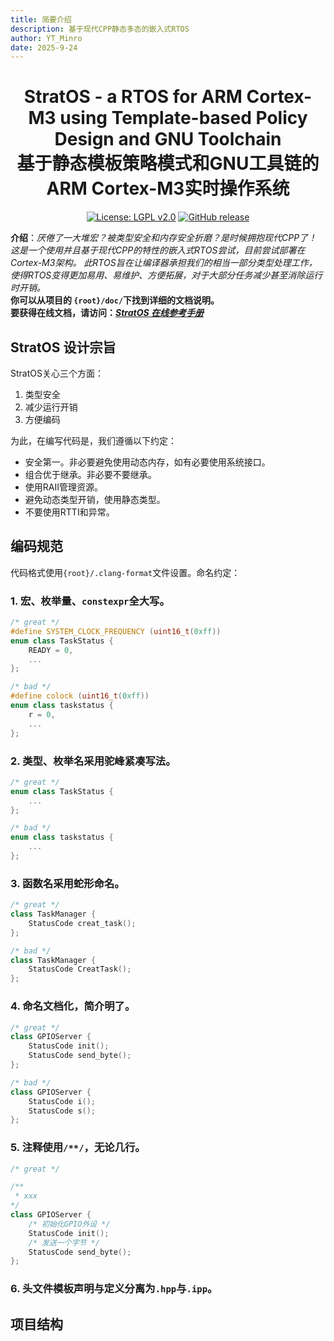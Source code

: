 ```yaml
---
title: 简要介绍
description: 基于现代CPP静态多态的嵌入式RTOS
author: YT_Minro
date: 2025-9-24
---
```

<div align="center">

# StratOS - a RTOS for ARM Cortex-M3 using Template-based Policy Design and GNU Toolchain<br>基于静态模板策略模式和GNU工具链的ARM Cortex-M3实时操作系统 

[![License: LGPL v2.0](https://img.shields.io/badge/License-LGPL_v2.0-blue.svg)](https://www.gnu.org/licenses/lgpl-2.0)
[![GitHub release](https://img.shields.io/github/release/username/repository.svg)](https://github.com/username/repository/releases)

</div>

**介绍**：*厌倦了一大堆宏？被类型安全和内存安全折磨？是时候拥抱现代CPP了！这是一个使用并且基于现代CPP的特性的嵌入式RTOS尝试，目前尝试部署在Cortex-M3架构。
此RTOS旨在让编译器承担我们的相当一部分类型处理工作，使得RTOS变得更加易用、易维护、方便拓展，对于大部分任务减少甚至消除运行时开销。*
<br>**你可以从项目的
`{root}/doc/`下找到详细的文档说明。**
<br>**要获得在线文档，请访问：[*StratOS 在线参考手册*](https://yuriltlef.github.io/StratOS_LiySTD_Documentation/)**

## StratOS 设计宗旨

StratOS关心三个方面：
1. 类型安全
2. 减少运行开销
3. 方便编码

为此，在编写代码是，我们遵循以下约定：
- 安全第一。非必要避免使用动态内存，如有必要使用系统接口。
- 组合优于继承。非必要不要继承。
- 使用RAII管理资源。
- 避免动态类型开销，使用静态类型。
- 不要使用RTTI和异常。

## 编码规范

代码格式使用`{root}/.clang-format`文件设置。命名约定：
### 1. 宏、枚举量、`constexpr`全大写。
```cpp
/* great */
#define SYSTEM_CLOCK_FREQUENCY (uint16_t(0xff))
enum class TaskStatus {
    READY = 0,
    ...
};

/* bad */
#define colock (uint16_t(0xff))
enum class taskstatus {
    r = 0,
    ...
};
```
### 2. 类型、枚举名采用驼峰紧凑写法。
```cpp
/* great */
enum class TaskStatus {
    ...
};

/* bad */
enum class taskstatus {
    ...
};
```
### 3. 函数名采用蛇形命名。
```cpp
/* great */
class TaskManager {
    StatusCode creat_task();
};

/* bad */
class TaskManager {
    StatusCode CreatTask();
};
```
### 4. 命名文档化，简介明了。
```cpp
/* great */
class GPIOServer {
    StatusCode init();
    StatusCode send_byte();
};

/* bad */
class GPIOServer {
    StatusCode i();
    StatusCode s();
};
```

### 5. 注释使用`/**/`，无论几行。
```cpp
/* great */

/**
 * xxx
*/ 
class GPIOServer {
    /* 初始化GPIO外设 */
    StatusCode init();
    /* 发送一个字节 */
    StatusCode send_byte();
};
```

### 6. 头文件模板声明与定义分离为`.hpp`与`.ipp`。

## 项目结构

